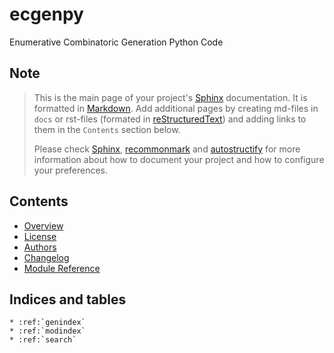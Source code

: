 # ecgenpy

Enumerative Combinatoric Generation Python Code

## Note

> This is the main page of your project's [Sphinx] documentation. It is
> formatted in [Markdown]. Add additional pages by creating md-files in
> `docs` or rst-files (formated in [reStructuredText]) and adding links to
> them in the `Contents` section below.
>
> Please check [Sphinx], [recommonmark] and [autostructify] for more information
> about how to document your project and how to configure your preferences.

## Contents

- [Overview](readme)
- [License](license)
- [Authors](authors)
- [Changelog](changelog)
- [Module Reference](api/modules)

## Indices and tables

```eval_rst
* :ref:`genindex`
* :ref:`modindex`
* :ref:`search`
```

[sphinx]: http://www.sphinx-doc.org/
[markdown]: https://daringfireball.net/projects/markdown/
[restructuredtext]: http://www.sphinx-doc.org/en/master/usage/restructuredtext/basics.html
[recommonmark]: https://recommonmark.readthedocs.io/en/latest
[autostructify]: https://recommonmark.readthedocs.io/en/latest/auto_structify.html
